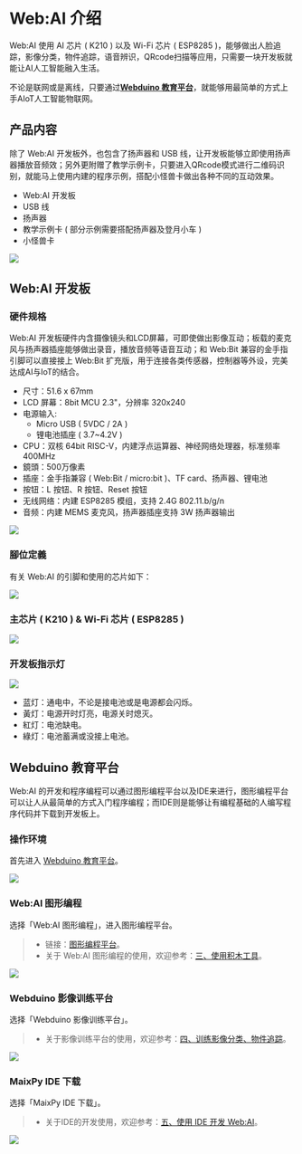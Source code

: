 # Web:AI 介绍

Web:AI 使用 AI 芯片 ( K210 ) 以及 Wi-Fi 芯片 ( ESP8285 )，能够做出人脸追踪，影像分类，物件追踪，语音辨识，QRcode扫描等应用，只需要一块开发板就能让AI人工智能融入生活。

不论是联网或是离线，只要通过[**Webduino 教育平台**](https://account.webduino.io/dashboard)，就能够用最简单的方式上手AIoT人工智能物联网。

## 产品内容

除了 Web:AI 开发板外，也包含了扬声器和 USB 线，让开发板能够立即使用扬声器播放音频效；另外更附赠了教学示例卡，只要进入QRcode模式进行二维码识别，就能马上使用内建的程序示例，搭配小怪兽卡做出各种不同的互动效果。
- Web:AI 开发板
- USB 线
- 扬声器
- 教学示例卡 ( 部分示例需要搭配扬声器及登月小车 )
- 小怪兽卡

![](../assets/images/upload_f9d0e0034687439edf1e2b51711b90d9.jpg)

## Web:AI 开发板

### 硬件规格

Web:AI 开发板硬件内含摄像镜头和LCD屏幕，可即使做出影像互动；板载的麦克风与扬声器插座能够做出录音，播放音频等语音互动；和 Web:Bit 兼容的金手指引脚可以直接接上 Web:Bit 扩充版，用于连接各类传感器，控制器等外设，完美达成AI与IoT的结合。

- 尺寸：51.6 x 67mm
- LCD 屏幕：8bit MCU 2.3"，分辨率 320x240
- 电源输入:
    - Micro USB ( 5VDC / 2A )
    - 锂电池插座 ( 3.7~4.2V )
- CPU：双核 64bit RISC-V，内建浮点运算器、神经网络处理器，标准频率 400MHz
- 鏡頭：500万像素
- 插座：金手指兼容 ( Web:Bit / micro:bit )、TF card、扬声器、锂电池
- 按钮：L 按钮、R 按钮、Reset 按钮
- 无线网络：内建 ESP8285 模组，支持 2.4G 802.11.b/g/n
- 音频：内建 MEMS 麦克风，扬声器插座支持 3W 扬声器输出

![](../assets/images/upload_690adf72aa0b8a3d0fc4f3a0f8c726ed.jpg)

### 腳位定義

有关 Web:AI 的引脚和使用的芯片如下：

![](../assets/images/upload_86f5831686be2d9682c479ea7d912837.png)

### 主芯片 ( K210 ) & Wi-Fi 芯片 ( ESP8285 )

![](../assets/images/upload_44609bc24a5a34baf5a7e554ef92bd8e.png)

### 开发板指示灯

![](../assets/images/upload_5f90a5b39c8911dddb7cd8cb5aa26dc9.png)

- 蓝灯：通电中，不论是接电池或是电源都会闪烁。
- 黃灯：电源开时灯亮，电源关时熄灭。
- 紅灯：电池缺电。
- 綠灯：电池蓄满或没接上电池。

## Webduino 教育平台

Web:AI 的开发和程序编程可以通过图形编程平台以及IDE来进行，图形编程平台可以让人从最简单的方式入门程序编程；而IDE则是能够让有编程基础的人编写程序代码并下载到开发板上。

### 操作环境

首先进入 [Webduino 教育平台](https://account.webduino.io/dashboard)。

![](../assets/images/upload_13e1bb76387fb4c6eab824e71951a4b8.png)

### Web:AI 图形编程

选择「Web:AI 图形编程」，进入图形编程平台。

   >- 链接：[图形编程平台](https://ai-blockly.webduino.io/)。
   >- 关于 Web:AI 图形编程的使用，欢迎参考：[三、使用积木工具](https://md.kingkit.codes/s/X4vMmbtp_)。

   ![](../assets/images/upload_18082d1a3d97ce4893aafb92a70997eb.png)

### Webduino 影像训练平台

选择「Webduino 影像训练平台」。

>- 关于影像训练平台的使用，欢迎参考：[四、训练影像分类、物件追踪](https://md.kingkit.codes/s/mopjgVaZU)。

   ![](../assets/images/upload_48339186b99e357a04e4f64061681b4b.png)

### MaixPy IDE 下载

选择「MaixPy IDE 下载」。

>- 关于IDE的开发使用，欢迎参考：[五、使用 IDE 开发 Web:AI](https://md.kingkit.codes/s/y0NZkZUTv)。

   ![](../assets/images/upload_443f3bd4facb8552328c0e336bf3d4d7.png)